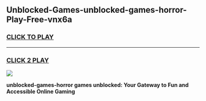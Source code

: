 
## Unblocked-Games-unblocked-games-horror-Play-Free-vnx6a
<h3>
<a href="https://premium76.site?title=unblocked-games-horror&ref=23A">CLICK TO PLAY</a></h3>
<hr>

<h3>
<a href="https://premium76.site?title=unblocked-games-horror&ref=23A">CLICK 2 PLAY</a>
  
</h3>

<a href="https://premium76.site?title=unblocked-games-horror&ref=23A"><img src="https://clearcache.store/games.png"></a>


**unblocked-games-horror games unblocked: Your Gateway to Fun and Accessible Online Gaming**
